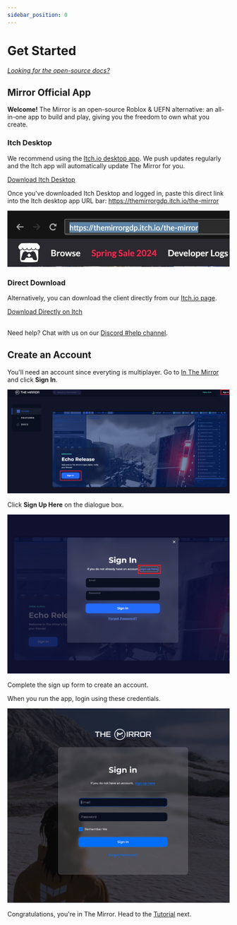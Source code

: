 ```yaml
---
sidebar_position: 0
---
```


# Get Started

[_Looking for the open-source docs?_](/docs/open-source-code/get-started)

## Mirror Official App

**Welcome!** The Mirror is an open-source Roblox & UEFN alternative: an all-in-one app to build and play, giving you the freedom to own what you create.

### Itch Desktop

We recommend using the [Itch.io desktop app](https://itch.io/app). We push updates regularly and the Itch app will automatically update The Mirror for you.

<div >
  <a
    className="button mirror-success-button button--lg" href="https://itch.io/app">
    Download Itch Desktop
  </a>
</div>

Once you've downloaded Itch Desktop and logged in, paste this direct link into the Itch desktop app URL bar: https://themirrorgdp.itch.io/the-mirror

![](2024-03-16-21-12-48.jpg)

### Direct Download

Alternatively, you can download the client directly from our [Itch.io page](https://themirrorgdp.itch.io/the-mirror).

  <div >
    <a
      className="button mirror-success-button button--lg" href="https://themirrorgdp.itch.io/the-mirror">
      Download Directly on Itch
    </a>
  </div>
<br/>

Need help? Chat with us on our [Discord #help channel](https://themirror.space/discord).

## Create an Account

You'll need an account since everyting is multiplayer. Go to [In The Mirror](https://in.themirror.space) and click **Sign In**.

![SignIn](assets/getting_started_guide/signin.png)

Click **Sign Up Here** on the dialogue box.

![SignUp](assets/getting_started_guide/signup.png)

Complete the sign up form to create an account.

When you run the app, login using these credentials.

![Login](Login.jpg)

Congratulations, you're in The Mirror. Head to the [Tutorial](/docs/tutorial) next.
